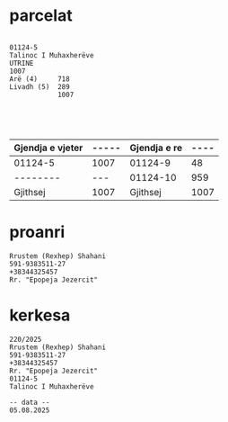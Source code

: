 # parcelat

```

01124-5
Talinoc I Muhaxherëve
UTRINE
1007
Arë (4)     718
Livadh (5)  289
            1007





```

| Gjendja e vjeter | ----- | Gjendja e re | ---- |
| --------------- | --------------- | --------------- | --------------- |
| 01124-5 | 1007 | 01124-9 | 48 |
| -------- | --- | 01124-10 | 959 |
| Gjithsej | 1007 | Gjithsej | 1007 |

# proanri

```
Rrustem (Rexhep) Shahani
591-9383511-27
+38344325457
Rr. "Epopeja Jezercit"

```

# kerkesa
```
220/2025
Rrustem (Rexhep) Shahani
591-9383511-27
+38344325457
Rr. "Epopeja Jezercit"
01124-5
Talinoc I Muhaxherëve

-- data --
05.08.2025

```
